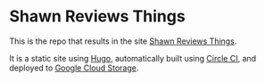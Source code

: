 # Shawn Reviews Things

This is the repo that results in the site [Shawn Reviews Things](http://www.shawnreviewsthings.com).

It is a static site using [Hugo](https://gohugo.io/), automatically built using [Circle CI](https://circleci.com), and deployed to [Google Cloud Storage](https://cloud.google.com/storage/).
